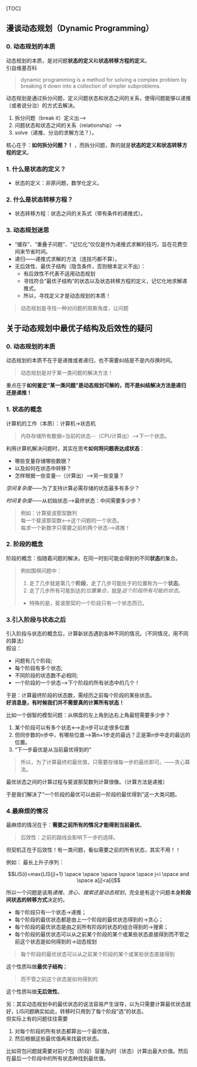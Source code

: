 [TOC]

## 漫谈动态规划（Dynamic Programming）

### 0. 动态规划的本质

动态规划的本质，是对问题**状态的定义**和**状态转移方程的定义**。  
引自维基百科


> dynamic programming is a method for solving a complex problem by breaking it down into a collection of simpler subproblems.
> 

动态规划是通过拆分问题，定义问题状态和状态之间的关系，使得问题能够以递推（或者说分治）的方式去解决。

1. 拆分问题（break it）定义出-->
2. 问题状态和状态之间的关系（relationship）-->
3. solve（递推、分治的求解方法？）。


核心在于：**如何拆分问题？！** ，而拆分问题，靠的就是**状态的定义和状态转移方程的定义**。

### 1. 什么是状态的定义？

- 状态的定义：非原问题，数学化定义。

### 2. 什么是状态转移方程？

- 状态转移方程：状态之间的关系式（带有条件的递推式）。

### 3. 动态规划迷思

- “缓存”、“重叠子问题”、“记忆化”仅仅是作为递推式求解的技巧，旨在花费空间来节省时间。
- 递归——递推式求解的方法（连技巧都不算）。
- 无后效性、最优子结构（隐含条件，否则根本定义不出）：
    - 有后效性不代表不适用动态规划
    - 寻找符合“最优子结构”的状态以及状态转移方程的定义，记忆化地求解递推式。
    - 所以，寻找定义才是动态规划的本质！

> 动态规划是寻找一种对问题的观察角度，让问题

## 关于动态规划中最优子结构及后效性的疑问

### 0. 动态规划的本质

动态规划的本质不在于是递推或者递归，也不需要纠结是不是内存换时间。

> 动态规划是对于某一类问题的解决方法！

重点在于**如何鉴定“某一类问题”是动态规划可解的，而不是纠结解决方法是递归还是递推！**

### 1. 状态的概念

计算机的工作（本质）：计算机->状态机

> 内存存储所有数据=当前的状态--（CPU计算出）-->下一个状态。

利用计算机解决问题时，其实在思考**如何将问题表达成状态**：
- 哪些变量存储哪些数据？
- 以及如何在状态中转移？
- 怎样根据一些变量--（计算出）-->另一些变量？

*空间复杂度*——为了支持计算必需存储的状态最多有多少？

*时间复杂度*——从初始状态-->最终状态：中间需要多少步？

> 例如：计算斐波那契数列  
> 每一个斐波那契数<-->这个问题的一个状态。  
> 每求一个新数字只需要之前的两个状态-->递推！

### 2. 阶段的概念

阶段的概念：指随着问题的解决，在同一时刻可能会得到的不同**状态**的集合。

> 例如围棋问题中：  
> 1. 走了几步就是第几个**阶段**，走了几步可能处于的位置称为一个**状态**。
> 2. 走了几步所有可能到达的*位置集合*，就是*这个阶段所有可能的状态*。  
> - 特殊的是，斐波那契的一个阶段只有一个状态而已。

### 3.引入阶段与状态之后

引入阶段与状态的概念后，计算新状态遇到各种不同的情况。（不同情况，用不同的算法）  
假设：  
- 问题有几个阶段; 
- 每个阶段有多个状态;  
- 不同阶段的状态数不必相同;
- 一个阶段的一个状态-->下个阶段的所有状态中的几个！

于是：计算最终阶段的状态数，需经历之前每个阶段的某些状态。  
**好消息是，有时候我们并不需要真的计算所有状态！**

比如一个弱智的模型问题：从棋盘的左上角到达右上角最短需要多少步？

1. 某个阶段可以有多个状态<-->走n步可以走很多位置
2. 但同步数的n步中，有哪些位置-->第n+1步走的最远？正是第n步中走的最远的位置。
3. “下一步最优是从当前最优得到的”

> 所以，为了计算最终的最优值，只需要存储每一步的最优即可。——贪心算法。

最优状态之间的计算过程与斐波那契数列计算很像。（计算方法是递推）

于是我们解决了“一个阶段的最优可以由前一阶段的最优得到”这一大类问题。

### 4.最麻烦的情况

最麻烦的情况在于：**需要之前所有的情况才能得到当前最优**。

>后效性：之前的路线会影响下一步的选择。

但契机正在于后效性！有一类问题，看似需要之前的所有状态，其实不用！！

例如：
最长上升子序列：
```math
LIS(i)=max{LIS(j)+1} \space \space \space \space \space j<i \space and \space a[j]<a[i]
```
所以一个问题是该用*递推、贪心、搜索还是动态规划*，完全是有这个问题本身**阶段间状态的转移方式**决定的。

- 每个阶段只有一个状态->递推；
- 每个阶段的最优状态都是由上一个阶段的最优状态得到的->贪心；
- 每个阶段的最优状态是由之前所有阶段的状态的组合得到的->搜索；
- 每个阶段的最优状态可以从之前某个阶段的某个或某些状态直接得到而不管之前这个状态是如何得到的->动态规划

> 每个阶段的最优状态可以从之前某个阶段的某个或某些状态直接得到

这个性质叫做**最优子结构**；

> 而不管之前这个状态是如何得到的

这个性质叫做**无后效性**。

另：其实动态规划中的最优状态的说法容易产生误导，以为只需要计算最优状态就好，LIS问题确实如此，转移时只用到了每个阶段“选”的状态。  
但实际上有的问题往往需要

1. 对每个阶段的所有状态都算出一个最优值，
2. 然后根据这些最优值再来找最优状态。

比如背包问题就需要对前i个包（阶段）容量为j时（状态）计算出最大价值。然后在最后一个阶段中的所有状态种找到最优值。


